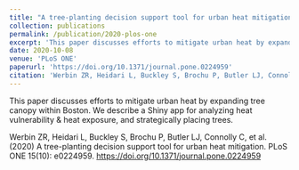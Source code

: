 ```yaml
---
title: "A tree-planting decision support tool for urban heat mitigation"
collection: publications
permalink: /publication/2020-plos-one
excerpt: 'This paper discusses efforts to mitigate urban heat by expanding tree canopy within Boston. We describe a Shiny app for analyzing heat vulnerability & heat exposure, and strategically placing trees.'
date: 2020-10-08
venue: 'PLoS ONE'
paperurl: 'https://doi.org/10.1371/journal.pone.0224959'
citation: 'Werbin ZR, Heidari L, Buckley S, Brochu P, Butler LJ, Connolly C, et al. (2020). &quot;A tree-planting decision support tool for urban heat mitigation.&quot; <i>PLoS ONE</i>. 15(10): e0224959..'
---
```

This paper discusses efforts to mitigate urban heat by expanding tree canopy within Boston. We describe a Shiny app for analyzing heat vulnerability & heat exposure, and strategically placing trees.

Werbin ZR, Heidari L, Buckley S, Brochu P, Butler LJ, Connolly C, et al. (2020) A tree-planting decision support tool for urban heat mitigation. PLoS ONE 15(10): e0224959. https://doi.org/10.1371/journal.pone.0224959
